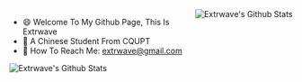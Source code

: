<img src="https://github-readme-stats.vercel.app/api/top-langs/?username=Extrwave" align="right" alt="Extrwave's Github Stats" />

  * 😄 Welcome To My Github Page, This Is Extrwave
  * 👯 A Chinese Student From CQUPT
  * 💬 How To Reach Me: extrwave@gmail.com

<img src="https://github-readme-stats.vercel.app/api?username=Extrwave&show_icons=true" align="left" alt="Extrwave's Github Stats" />

<!--
**Extrwave/Extrwave** is a ✨ _special_ ✨ repository because its `README.md` (this file) appears on your GitHub profile.

Here are some ideas to get you started:

- 🔭 I’m currently working on ...
- 🌱 I’m currently learning ...
- 👯 I’m looking to collaborate on ...
- 🤔 I’m looking for help with ...
- 💬 Ask me about ...
- 📫 How to reach me: ...
- 😄 Pronouns: ...
- ⚡ Fun fact: ...
-->
